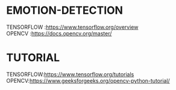 # EMOTION-DETECTION
TENSORFLOW :https://www.tensorflow.org/overview <br>
OPENCV :https://docs.opencv.org/master/ <br>
# TUTORIAL
TENSORFLOW:https://www.tensorflow.org/tutorials<br>
OPENCV:https://www.geeksforgeeks.org/opencv-python-tutorial/ <br>
